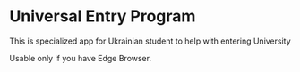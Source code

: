 # Universal Entry Program
This is specialized app for Ukrainian student to help with entering University

Usable only if you have Edge Browser.